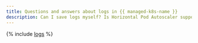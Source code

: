 ```yaml
---
title: Questions and answers about logs in {{ managed-k8s-name }}
description: Can I save logs myself? Is Horizontal Pod Autoscaler supported? Find the answers to these and other questions in this article.
---
```


{% include [logs](../../_qa/managed-kubernetes/logs.md) %}